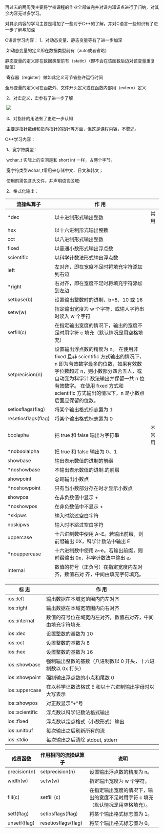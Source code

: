 再过去的两周我主要将学校课程的作业全部做完并对课内知识点进行了归纳，对其余内容无过多学习。



对其余内容的学习主要是增加了一些对于C++的了解，并对C语言一些知识有了进一步了解与加深



C语言学习内容：
	1、对动态变量、静态变量等有了进一步加深

​		如动态变量的定义即在数据类型前有（auto或者省略）

​			静态变量的定义即在数据类型前有（static）（即不会在该函数后边对该变量重复赋值）

​			寄存器（register）做如此定义可节省些许运行时间

​			全局变量的定义可在函数外、文件开头定义或在函数内部用（extern）定义

​	2、对宏定义，宏参有了进一步了解

​			![](C:\Users\26925\Desktop\QQ图片20201208125904.png)

​	3、对指针的用法有了更进一步认知

​			主要是指针数组和指向指针的指针等方面，但这是课程内容，不赘述。



C++学习内容：

​	1、宽字符类型：	

​			wchar_t 实际上的空间是和 short int 一样，占两个字节。

​			宽字符类型wchar_t常用来存储中文、日文和韩文；

​			使用前需包含头文件，并声明语言区域:

​	2、格式化输出：

| 流操纵算子          | 作  用                                                       |        |
| ------------------- | ------------------------------------------------------------ | ------ |
| *dec                | 以十进制形式输出整数                                         | 常用   |
| hex                 | 以十六进制形式输出整数                                       |        |
| oct                 | 以八进制形式输出整数                                         |        |
| fixed               | 以普通小数形式输出浮点数                                     |        |
| scientific          | 以科学计数法形式输出浮点数                                   |        |
| left                | 左对齐，即在宽度不足时将填充字符添加到右边                   |        |
| *right              | 右对齐，即在宽度不足时将填充字符添加到左边                   |        |
| setbase(b)          | 设置输出整数时的进制，b=8、10 或 16                          |        |
| setw(w)             | 指定输出宽度为 w 个字符，或输人字符串时读入 w 个字符         |        |
| setfill(c)          | 在指定输出宽度的情况下，输出的宽度不足时用字符 c 填充（默认情况是用空格填充） |        |
| setprecision(n)     | 设置输出浮点数的精度为 n。  在使用非 fixed 且非 scientific 方式输出的情况下，n 即为有效数字最多的位数，如果有效数字位数超过 n，则小数部分四舍五人，或自动变为科学计 数法输出并保留一共 n 位有效数字。  在使用 fixed 方式和 scientific 方式输出的情况下，n 是小数点后面应保留的位数。 |        |
| setiosflags(flag)   | 将某个输出格式标志置为 1                                     |        |
| resetiosflags(flag) | 将某个输出格式标志置为 0                                     |        |
| boolapha            | 把 true 和 false 输出为字符串                                | 不常用 |
| *noboolalpha        | 把 true 和 false 输出为 0、1                                 |        |
| showbase            | 输出表示数值的进制的前缀                                     |        |
| *noshowbase         | 不输出表示数值的进制.的前缀                                  |        |
| showpoint           | 总是输出小数点                                               |        |
| *noshowpoint        | 只有当小数部分存在时才显示小数点                             |        |
| showpos             | 在非负数值中显示 +                                           |        |
| *noshowpos          | 在非负数值中不显示 +                                         |        |
| *skipws             | 输入时跳过空白字符                                           |        |
| noskipws            | 输入时不跳过空白字符                                         |        |
| uppercase           | 十六进制数中使用 A~E。若输出前缀，则前缀输出 0X，科学计数法中输出 E |        |
| *nouppercase        | 十六进制数中使用 a~e。若输出前缀，则前缀输出 0x，科学计数法中输出 e。 |        |
| internal            | 数值的符号（正负号）在指定宽度内左对齐，数值右对 齐，中间由填充字符填充。 |        |

| 标 志           | 作 用                                                        |
| --------------- | ------------------------------------------------------------ |
| ios::left       | 输出数据在本域宽范围内向左对齐                               |
| ios::right      | 输出数据在本域宽范围内向右对齐                               |
| ios::internal   | 数值的符号位在域宽内左对齐，数值右对齐，中间由填充字符填充   |
| ios::dec        | 设置整数的基数为 10                                          |
| ios::oct        | 设置整数的基数为 8                                           |
| ios::hex        | 设置整数的基数为 16                                          |
| ios::showbase   | 强制输出整数的基数（八进制数以 0 开头，十六进制数以 0x 打头） |
| ios::showpoint  | 强制输出浮点数的小点和尾数 0                                 |
| ios::uppercase  | 在以科学记数法格式 E 和以十六进制输出字母时以大写表示        |
| ios::showpos    | 对正数显示“+”号                                              |
| ios::scientific | 浮点数以科学记数法格式输出                                   |
| ios::fixed      | 浮点数以定点格式（小数形式）输出                             |
| ios::unitbuf    | 每次输出之后刷新所有的流                                     |
| ios::stdio      | 每次输出之后清除 stdout, stderr                              |

| 成员函数     | 作用相同的流操纵算子 | 说明                                                         |
| ------------ | -------------------- | ------------------------------------------------------------ |
| precision(n) | setprecision(n)      | 设置输出浮点数的精度为 n。                                   |
| width(w)     | setw(w)              | 指定输出宽度为 w 个字符。                                    |
| fill(c)      | setfill (c)          | 在指定输出宽度的情况下，输出的宽度不足时用字符 c 填充（默认情况是用空格填充）。 |
| setf(flag)   | setiosflags(flag)    | 将某个输出格式标志置为 1。                                   |
| unsetf(flag) | resetiosflags(flag)  | 将某个输出格式标志置为 0。                                   |

